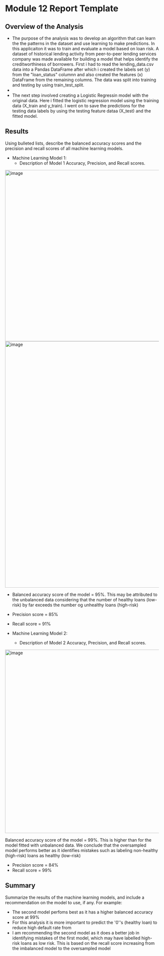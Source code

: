 # Module 12 Report Template

## Overview of the Analysis

*  The purpose of the analysis was to develop an algorithm that can learn the the patterns in the dataset and use learning to make predictions. In this applicaiton it was to train and evaluate a model based on loan risk. A dataset of historical lending activity from peer-to-peer  lending services company was made available for building a model that helps identify the creditworthiness of borrowers. First i had to read the lending_data.csv data into a Pandas DataFrame after which i created the labels set (y) from the "loan_status" columnn and also created the features (x) DataFrame from the remaining columns. The data was split into training and testing by using train_test_split.
*  
*  The next step involved creating a Logistic Regressin model with the original data. Here i fitted the logistic regression model using the training data (X_train and y_train). I went on to save the predictions for the testing data labels by using the testing feature dataa (X_test) and the fitted model. 
     
## Results

Using bulleted lists, describe the balanced accuracy scores and the precision and recall scores of all machine learning models.

* Machine Learning Model 1:
  * Description of Model 1 Accuracy, Precision, and Recall scores.
     
 <img width="561" alt="image" src="https://user-images.githubusercontent.com/111699427/227403793-75428202-185c-401f-88fc-7ad90bc25f99.png">
     
 <img width="807" alt="image" src="https://user-images.githubusercontent.com/111699427/227403864-451246bb-72be-47ba-851c-d0469a99b91f.png">

* Balanced accuracy score of the model = 95%. This may be attributed to the unbalanced data considering that the number of healthy loans (low-risk) by far exceeds the number og unhealthy loans (high-risk)
* Precision score = 85%
* Recall score = 91%

* Machine Learning Model 2:
  * Description of Model 2 Accuracy, Precision, and Recall scores.

<img width="601" alt="image" src="https://user-images.githubusercontent.com/111699427/227403921-48961258-244f-4660-a6d3-764dffdad258.png">

Balanced accuracy score of the model = 99%. This is higher than for the model fitted with unbalanced data.  We conclude that the oversampled model performs better as it identifies mistakes such as labeling non-healthy (high-risk) loans as healthy (low-risk) 

* Precision score = 84%
* Recall score = 99%

## Summary
Summarize the results of the machine learning models, and include a recommendation on the model to use, if any. For example:

* The second model perfoms best as it has a higher balanced accuracy score  at 99% 
* For this analysis it is more important to predict the '0''s (healthy loan) to reduce high default rate from 
* I am recommending the second model as it does a better job in identifying mistakes of the first model, which may have labelled high-risk loans as low risk. This is based on the recall score increasing from the imbalanced model to the oversampled model
